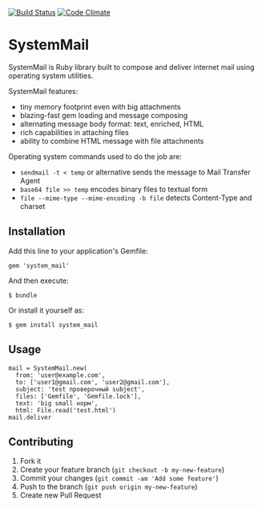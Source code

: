 [![Build Status](https://travis-ci.org/ujifgc/system_mail.png)](https://travis-ci.org/ujifgc/system_mail)
[![Code Climate](https://codeclimate.com/github/ujifgc/system_mail.png)](https://codeclimate.com/github/ujifgc/system_mail)

# SystemMail

SystemMail is Ruby library built to compose and deliver internet mail using
operating system utilities.

SystemMail features:

* tiny memory footprint even with big attachments
* blazing-fast gem loading and message composing
* alternating message body format: text, enriched, HTML
* rich capabilities in attaching files
* ability to combine HTML message with file attachments

Operating system commands used to do the job are:

* `sendmail -t < temp` or alternative sends the message to Mail Transfer Agent
* `base64 file >> temp` encodes binary files to textual form
* `file --mime-type --mime-encoding -b file` detects Content-Type and charset

## Installation

Add this line to your application's Gemfile:

    gem 'system_mail'

And then execute:

    $ bundle

Or install it yourself as:

    $ gem install system_mail

## Usage

    mail = SystemMail.new(
      from: 'user@example.com',
      to: ['user1@gmail.com', 'user2@gmail.com'],
      subject: 'test проверочный subject',
      files: ['Gemfile', 'Gemfile.lock'],
      text: 'big small норм',
      html: File.read('test.html')
    mail.deliver

## Contributing

1. Fork it
2. Create your feature branch (`git checkout -b my-new-feature`)
3. Commit your changes (`git commit -am 'Add some feature'`)
4. Push to the branch (`git push origin my-new-feature`)
5. Create new Pull Request

